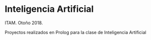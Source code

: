 # Inteligencia Artificial
ITAM. Otoño 2018.

Proyectos realizados en Prolog para la clase de Inteligencia Artificial
